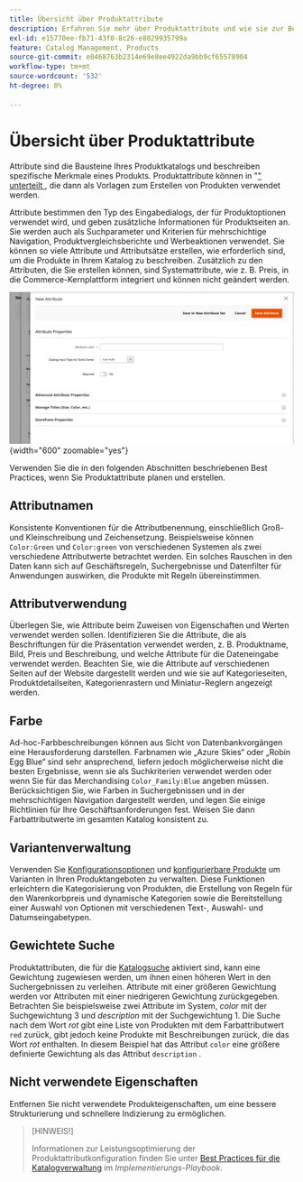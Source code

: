 ```yaml
---
title: Übersicht über Produktattribute
description: Erfahren Sie mehr über Produktattribute und wie sie zur Beschreibung bestimmter Merkmale eines Produkts verwendet werden.
exl-id: e15770ee-fb71-43f0-8c26-e8029935799a
feature: Catalog Management, Products
source-git-commit: e0468763b2314e69e8ee4922da9bb9cf65578904
workflow-type: tm+mt
source-wordcount: '532'
ht-degree: 0%

---
```


# Übersicht über Produktattribute

Attribute sind die Bausteine Ihres Produktkatalogs und beschreiben spezifische Merkmale eines Produkts. Produktattribute können in &quot;[&quot; unterteilt ](attribute-sets.md), die dann als Vorlagen zum Erstellen von Produkten verwendet werden.

Attribute bestimmen den Typ des Eingabedialogs, der für Produktoptionen verwendet wird, und geben zusätzliche Informationen für Produktseiten an. Sie werden auch als Suchparameter und Kriterien für mehrschichtige Navigation, Produktvergleichsberichte und Werbeaktionen verwendet. Sie können so viele Attribute und Attributsätze erstellen, wie erforderlich sind, um die Produkte in Ihrem Katalog zu beschreiben. Zusätzlich zu den Attributen, die Sie erstellen können, sind Systemattribute, wie z. B. Preis, in die Commerce-Kernplattform integriert und können nicht geändert werden.

![Erstellen eines neuen Attributs beim Bearbeiten eines Produkts](./assets/product-attribute-add-new.png){width="600" zoomable="yes"}

Verwenden Sie die in den folgenden Abschnitten beschriebenen Best Practices, wenn Sie Produktattribute planen und erstellen.

## Attributnamen

Konsistente Konventionen für die Attributbenennung, einschließlich Groß- und Kleinschreibung und Zeichensetzung. Beispielsweise können `Color:Green` und `Color:green` von verschiedenen Systemen als zwei verschiedene Attributwerte betrachtet werden. Ein solches Rauschen in den Daten kann sich auf Geschäftsregeln, Suchergebnisse und Datenfilter für Anwendungen auswirken, die Produkte mit Regeln übereinstimmen.

## Attributverwendung

Überlegen Sie, wie Attribute beim Zuweisen von Eigenschaften und Werten verwendet werden sollen. Identifizieren Sie die Attribute, die als Beschriftungen für die Präsentation verwendet werden, z. B. Produktname, Bild, Preis und Beschreibung, und welche Attribute für die Dateneingabe verwendet werden. Beachten Sie, wie die Attribute auf verschiedenen Seiten auf der Website dargestellt werden und wie sie auf Kategorieseiten, Produktdetailseiten, Kategorienrastern und Miniatur-Reglern angezeigt werden.

## Farbe

Ad-hoc-Farbbeschreibungen können aus Sicht von Datenbankvorgängen eine Herausforderung darstellen. Farbnamen wie „Azure Skies“ oder „Robin Egg Blue“ sind sehr ansprechend, liefern jedoch möglicherweise nicht die besten Ergebnisse, wenn sie als Suchkriterien verwendet werden oder wenn Sie für das Merchandising `Color_Family:Blue` angeben müssen. Berücksichtigen Sie, wie Farben in Suchergebnissen und in der mehrschichtigen Navigation dargestellt werden, und legen Sie einige Richtlinien für Ihre Geschäftsanforderungen fest. Weisen Sie dann Farbattributwerte im gesamten Katalog konsistent zu.

## Variantenverwaltung

Verwenden Sie [Konfigurationsoptionen](product-configurations.md) und [konfigurierbare Produkte](product-create-configurable.md) um Varianten in Ihren Produktangeboten zu verwalten. Diese Funktionen erleichtern die Kategorisierung von Produkten, die Erstellung von Regeln für den Warenkorbpreis und dynamische Kategorien sowie die Bereitstellung einer Auswahl von Optionen mit verschiedenen Text-, Auswahl- und Datumseingabetypen.

## Gewichtete Suche

Produktattributen, die für die [Katalogsuche](search.md) aktiviert sind, kann eine Gewichtung zugewiesen werden, um ihnen einen höheren Wert in den Suchergebnissen zu verleihen. Attribute mit einer größeren Gewichtung werden vor Attributen mit einer niedrigeren Gewichtung zurückgegeben. Betrachten Sie beispielsweise zwei Attribute im System, _color_ mit der Suchgewichtung 3 und _description_ mit der Suchgewichtung 1. Die Suche nach dem Wort _rot_ gibt eine Liste von Produkten mit dem Farbattributwert `red` zurück, gibt jedoch keine Produkte mit Beschreibungen zurück, die das Wort _rot_ enthalten. In diesem Beispiel hat das Attribut `color` eine größere definierte Gewichtung als das Attribut `description` .

## Nicht verwendete Eigenschaften

Entfernen Sie nicht verwendete Produkteigenschaften, um eine bessere Strukturierung und schnellere Indizierung zu ermöglichen.


>[HINWEIS!]
>
>Informationen zur Leistungsoptimierung der Produktattributkonfiguration finden Sie unter [Best Practices für die Katalogverwaltung](https://experienceleague.adobe.com/en/docs/commerce-operations/implementation-playbook/best-practices/planning/catalog-management#product-attributes) im _Implementierungs-Playbook_.
